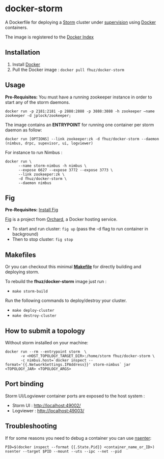 docker-storm
=============
A Dockerfile for deploying a [Storm](http://storm.incubator.apache.org/) cluster under [supervision](http://supervisord.org/) using [Docker](https://www.docker.io/)
 containers. 

The image is registered to the [Docker Index](https://index.docker.io/u/fhuz/docker-storm/)

Installation
------------
1. Install [Docker](https://www.docker.io/)
2. Pull the Docker image : ```docker pull fhuz/docker-storm```

Usage
-----
**Pre-Requisites:** You must have a running zookeeper instance in order to start any of the storm daemons. 
```
docker run -p 2181:2181 -p 2888:2888 -p 3888:3888 -h zookeeper –name zookeeper -d jplock/zookeeper;
```

The image contains an **ENTRYPOINT** for running one container per storm daemon as follow:
  
```docker run [OPTIONS] --link zookeeper:zk -d fhuz/docker-storm --daemon (nimbus, drpc, supevisor, ui, logviewer)```  

For instance to run Nimbus :

```
docker run \  
      --name storm-nimbus -h nimbus \  
      --expose 6627 --expose 3772 --expose 3773 \  
      --link zookeeper:zk \  
      -d fhuz/docker-storm \  
      --daemon nimbus
```
Fig
---
**Pre-Requisites:** [Install Fig](http://orchardup.github.io/fig/install.html)

[Fig](http://orchardup.github.io/fig/index.html) is a project from [Orchard](https://www.orchardup.com/), a Docker hosting service.

  - To start and run cluster: ```fig up``` (pass the -d flag to run container in background)
  - Then to stop cluster:  ```fig stop```

Makefiles
---------
Or you can checkout this minimal **[Makefile](https://github.com/fhussonnois/docker-storm/blob/master/Makefile)** for directly building and deploying storm.

To rebuild the **fhuz/docker-storm** image just run :

  - ```make storm-build```

Run the following commands to deploy/destroy your cluster.

  - ```make deploy-cluster```
  - ```make destroy-cluster```


How to submit a topology 
------------------------
Without storm installed on your machine:

```
docker run --rm --entrypoint storm  \  
       -v <HOST_TOPOLOGY_TARGET_DIR>:/home/storm fhuz/docker-storm \   
       -c nimbus.host=`docker inspect --format='{{.NetworkSettings.IPAddress}}' storm-nimbus` jar <TOPOLOGY_JAR> <TOPOLOGY_ARGS>
```

Port binding 
-------------

Storm UI/Logviewer container ports are exposed to the host system : 

  - Storm UI : [http://localhost:49002/](http://localhost:49002/)
  - Logviewer : [http://localhost:49003/](http://localhost:49003/)


Troubleshooting
---------------
If for some reasons you need to debug a container you can use [nsenter](https://github.com/jpetazzo/nsenter): 

```
PID=$(docker inspect --format {{.State.Pid}} <container_name_or_ID>)
nsenter --target $PID --mount --uts --ipc --net --pid
```
